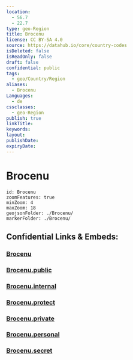 ```yaml
---
location:
  - 56.7
  - 22.7
type: geo-Region
title: Brocenu
license: CC BY-SA 4.0
source: https://datahub.io/core/country-codes
isDeleted: false
isReadOnly: false
draft: false
confidential: public
tags:
  - geo/Country/Region
aliases:
  - Brocenu
Languages:
  - de
cssclasses:
  - geo-Region
publish: true
linkTitle:
keywords:
layout:
publishDate:
expiryDate:
---
```


# Brocenu

```leaflet
id: Brocenu
zoomFeatures: true 
minZoom: 4 
maxZoom: 18
geojsonFolder: ./Brocenu/
markerFolder: ./Brocenu/
```


## Confidential Links & Embeds: 

### [Brocenu](/_Standards/Earth/Continent/Europe/Europe~North/Latvia/Counties/Brocenu.md) 

### [Brocenu.public](/_public/Earth/Continent/Europe/Europe~North/Latvia/Counties/Brocenu.public.md) 

### [Brocenu.internal](/_internal/Earth/Continent/Europe/Europe~North/Latvia/Counties/Brocenu.internal.md) 

### [Brocenu.protect](/_protect/Earth/Continent/Europe/Europe~North/Latvia/Counties/Brocenu.protect.md) 

### [Brocenu.private](/_private/Earth/Continent/Europe/Europe~North/Latvia/Counties/Brocenu.private.md) 

### [Brocenu.personal](/_personal/Earth/Continent/Europe/Europe~North/Latvia/Counties/Brocenu.personal.md) 

### [Brocenu.secret](/_secret/Earth/Continent/Europe/Europe~North/Latvia/Counties/Brocenu.secret.md)


